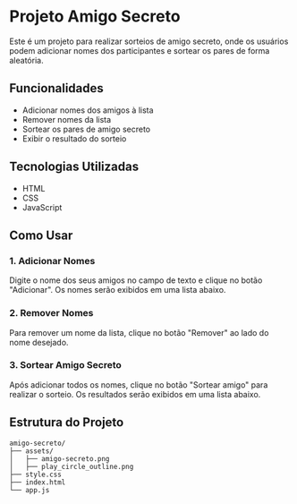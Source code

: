# Projeto Amigo Secreto

Este é um projeto para realizar sorteios de amigo secreto, onde os usuários podem adicionar nomes dos participantes e sortear os pares de forma aleatória.

## Funcionalidades

- Adicionar nomes dos amigos à lista
- Remover nomes da lista
- Sortear os pares de amigo secreto
- Exibir o resultado do sorteio

## Tecnologias Utilizadas

- HTML
- CSS
- JavaScript

## Como Usar

### 1. Adicionar Nomes

Digite o nome dos seus amigos no campo de texto e clique no botão "Adicionar". Os nomes serão exibidos em uma lista abaixo.


### 2. Remover Nomes

Para remover um nome da lista, clique no botão "Remover" ao lado do nome desejado.


### 3. Sortear Amigo Secreto

Após adicionar todos os nomes, clique no botão "Sortear amigo" para realizar o sorteio. Os resultados serão exibidos em uma lista abaixo.


## Estrutura do Projeto

```plaintext
amigo-secreto/
├── assets/
│   ├── amigo-secreto.png
│   ├── play_circle_outline.png
├── style.css
├── index.html
└── app.js
